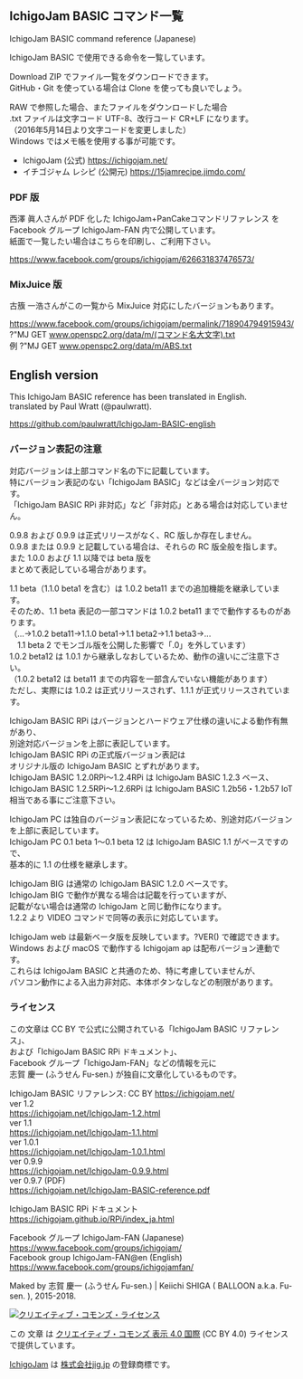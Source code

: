 ## IchigoJam BASIC コマンド一覧
IchigoJam BASIC command reference (Japanese)

IchigoJam BASIC で使用できる命令を一覧しています。

Download ZIP でファイル一覧をダウンロードできます。<br />
GitHub・Git を使っている場合は Clone を使っても良いでしょう。

RAW で参照した場合、またファイルをダウンロードした場合<br />
.txt ファイルは文字コード UTF-8、改行コード CR+LF になります。<br />
（2016年5月14日より文字コードを変更しました）<br />
Windows ではメモ帳を使用する事が可能です。

* IchigoJam (公式) https://ichigojam.net/
* イチゴジャム レシピ (公開元) https://15jamrecipe.jimdo.com/

### PDF 版

西澤 眞人さんが PDF 化した IchigoJam+PanCakeコマンドリファレンス を<br />
Facebook グループ IchigoJam-FAN 内で公開しています。<br />
紙面で一覧したい場合はこちらを印刷し、ご利用下さい。

https://www.facebook.com/groups/ichigojam/626631837476573/

### MixJuice 版

古籏 一浩さんがこの一覧から MixJuice 対応にしたバージョンもあります。

https://www.facebook.com/groups/ichigojam/permalink/718904794915943/<br />
?"MJ GET www.openspc2.org/data/m/(コマンド名大文字).txt<br />
例 ?"MJ GET www.openspc2.org/data/m/ABS.txt

## English version

This IchigoJam BASIC reference has been translated in English.<br />
translated by Paul Wratt (@paulwratt).

https://github.com/paulwratt/IchigoJam-BASIC-english

### バージョン表記の注意

対応バージョンは上部コマンド名の下に記載しています。<br />
特にバージョン表記のない「IchigoJam BASIC」などは全バージョン対応です。<br />
「IchigoJam BASIC RPi 非対応」など「非対応」とある場合は対応していません。

0.9.8 および 0.9.9 は正式リリースがなく、RC 版しか存在しません。<br />
0.9.8 または 0.9.9 と記載している場合は、それらの RC 版全般を指します。<br />
また 1.0.0 および 1.1 以降では beta 版を<br />
まとめて表記している場合があります。

1.1 beta（1.1.0 beta1 を含む）は 1.0.2 beta11 までの追加機能を継承しています。<br />
そのため、1.1 beta 表記の一部コマンドは 1.0.2 beta11 までで動作するものがあります。<br />
（...→1.0.2 beta11→1.1.0 beta1→1.1 beta2→1.1 beta3→...<br />
　1.1 beta 2 でモンゴル版を公開した影響で「.0」を外しています）<br />
1.0.2 beta12 は 1.0.1 から継承しなおしているため、動作の違いにご注意下さい。<br />
（1.0.2 beta12 は beta11 までの内容を一部含んでいない機能があります）<br />
ただし、実際には 1.0.2 は正式リリースされず、1.1.1 が正式リリースされています。

IchigoJam BASIC RPi はバージョンとハードウェア仕様の違いによる動作有無があり、<br />
別途対応バージョンを上部に表記しています。<br />
IchigoJam BASIC RPi の正式版バージョン表記は<br />
オリジナル版の IchigoJam BASIC とずれがあります。<br />
IchigoJam BASIC 1.2.0RPi～1.2.4RPi は IchigoJam BASIC 1.2.3 ベース、<br />
IchigoJam BASIC 1.2.5RPi～1.2.6RPi は IchigoJam BASIC 1.2b56・1.2b57 IoT 相当である事にご注意下さい。

IchigoJam PC は独自のバージョン表記になっているため、別途対応バージョンを上部に表記しています。<br />
IchigoJam PC 0.1 beta 1～0.1 beta 12 は IchigoJam BASIC 1.1 がベースですので、<br />
基本的に 1.1 の仕様を継承します。

IchigoJam BIG は通常の IchigoJam BASIC 1.2.0 ベースです。<br />
IchigoJam BIG で動作が異なる場合は記載を行っていますが、<br />
記載がない場合は通常の IchigoJam と同じ動作になります。<br />
1.2.2 より VIDEO コマンドで同等の表示に対応しています。

IchigoJam web は最新ベータ版を反映しています。?VER() で確認できます。<br />
Windows および macOS で動作する Ichigojam ap は配布バージョン連動です。<br />
これらは IchigoJam BASIC と共通のため、特に考慮していませんが、<br />
パソコン動作による入出力非対応、本体ボタンなしなどの制限があります。

### ライセンス

この文章は CC BY で公式に公開されている「IchigoJam BASIC リファレンス」、<br />
および「IchigoJam BASIC RPi ドキュメント」、<br />
Facebook グループ「IchigoJam-FAN」などの情報を元に<br />
志賀 慶一 (ふうせん Fu-sen.) が独自に文章化しているものです。

IchigoJam BASIC リファレンス: CC BY https://ichigojam.net/<br />
ver 1.2<br />
https://ichigojam.net/IchigoJam-1.2.html<br />
ver 1.1<br />
https://ichigojam.net/IchigoJam-1.1.html<br />
ver 1.0.1<br />
https://ichigojam.net/IchigoJam-1.0.1.html<br />
ver 0.9.9<br />
https://ichigojam.net/IchigoJam-0.9.9.html<br />
ver 0.9.7 (PDF)<br />
https://ichigojam.net/IchigoJam-BASIC-reference.pdf

IchigoJam BASIC RPi ドキュメント<br />
https://ichigojam.github.io/RPi/index_ja.html

Facebook グループ IchigoJam-FAN (Japanese)<br />
https://www.facebook.com/groups/ichigojam/<br />
Facebook group IchigoJam-FAN@en (English)<br />
https://www.facebook.com/groups/ichigojamfan/

Maked by 志賀 慶一 (ふうせん Fu-sen.) | Keiichi SHIGA ( BALLOON a.k.a. Fu-sen. ), 2015-2018.

<a rel="license" href="http://creativecommons.org/licenses/by/4.0/"><img alt="クリエイティブ・コモンズ・ライセンス" style="border-width:0" src="https://licensebuttons.net/l/by/4.0/88x31.png" /></a>

この 文章 は <a rel="license" href="http://creativecommons.org/licenses/by/4.0/">クリエイティブ・コモンズ 表示 4.0 国際</a> (CC BY 4.0) ライセンスで提供しています。

<a href="https://ichigojam.net/" target="_blank">IchigoJam</a> は <a href="https://jig.jp/" target="_blank">株式会社jig.jp</a> の登録商標です。
